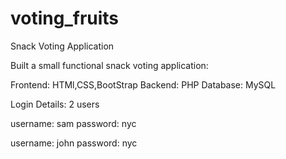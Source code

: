 # voting_fruits
Snack Voting Application

Built a small functional snack voting application:

Frontend: HTMl,CSS,BootStrap
Backend:  PHP
Database: MySQL

Login Details: 2 users 

username: sam
password: nyc

username: john
password: nyc

